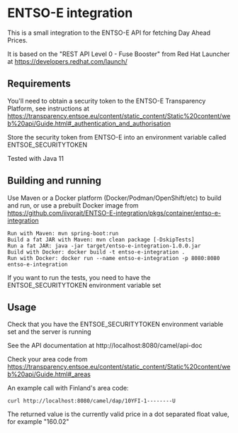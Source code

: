 # ENTSO-E integration

This is a small integration to the ENTSO-E API for fetching Day Ahead Prices.

It is based on the "REST API Level 0 - Fuse Booster" from Red Hat Launcher at https://developers.redhat.com/launch/

## Requirements

You'll need to obtain a security token to the ENTSO-E Transparency Platform, see instructions at https://transparency.entsoe.eu/content/static_content/Static%20content/web%20api/Guide.html#_authentication_and_authorisation

Store the security token from ENTSO-E into an environment variable called ENTSOE_SECURITYTOKEN

Tested with Java 11

## Building and running

Use Maven or a Docker platform (Docker/Podman/OpenShift/etc) to build and run, or use a prebuilt Docker image from https://github.com/iivorait/ENTSO-E-integration/pkgs/container/entso-e-integration

```
Run with Maven: mvn spring-boot:run
Build a fat JAR with Maven: mvn clean package [-DskipTests]
Run a fat JAR: java -jar target/entso-e-integration-1.0.0.jar
Build with Docker: docker build -t entso-e-integration .
Run with Docker: docker run --name entso-e-integration -p 8080:8080 entso-e-integration
```

If you want to run the tests, you need to have the ENTSOE_SECURITYTOKEN environment variable set

## Usage

Check that you have the ENTSOE_SECURITYTOKEN environment variable set and the server is running

See the API documentation at http://localhost:8080/camel/api-doc

Check your area code from https://transparency.entsoe.eu/content/static_content/Static%20content/web%20api/Guide.html#_areas 

An example call with Finland's area code:

```
curl http://localhost:8080/camel/dap/10YFI-1--------U
```

The returned value is the currently valid price in a dot separated float value, for example "160.02"

